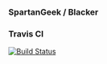 ### SpartanGeek / Blacker



### Travis CI
[![Build Status](https://magnum.travis-ci.com/fernandez14/spartangeek-blacker.svg?token=A2nf9GPkWqzWFZQpxBEa&branch=master)](https://magnum.travis-ci.com/fernandez14/spartangeek-blacker)